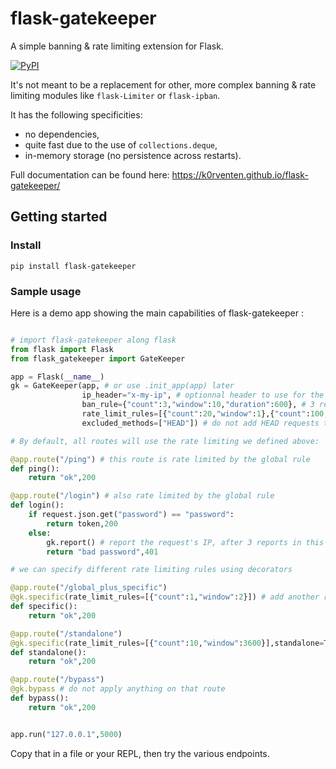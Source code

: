 # flask-gatekeeper

A simple banning & rate limiting extension for Flask.

[![PyPI](https://img.shields.io/pypi/v/flask-gatekeeper.svg)](https://pypi.org/project/flask-gatekeeper/)


It's not meant to be a replacement for other, more complex banning & rate limiting modules like `flask-Limiter` or `flask-ipban`.

It has the following specificities:

- no dependencies,
- quite fast due to the use of `collections.deque`,
- in-memory storage (no persistence across restarts).

Full documentation can be found here: https://k0rventen.github.io/flask-gatekeeper/

## Getting started

### Install

```
pip install flask-gatekeeper
```

### Sample usage

Here is a demo app showing the main capabilities of flask-gatekeeper : 


```py

# import flask-gatekeeper along flask
from flask import Flask
from flask_gatekeeper import GateKeeper 

app = Flask(__name__)
gk = GateKeeper(app, # or use .init_app(app) later 
                ip_header="x-my-ip", # optionnal header to use for the client IP (e.g if using a reverse proxy)
                ban_rule={"count":3,"window":10,"duration":600}, # 3 reports in a 10s window will ban for 600s
                rate_limit_rules=[{"count":20,"window":1},{"count":100,"window":10}], # rate limiting will be applied if over 20 requests in 1s or 100 requests in 10s
                excluded_methods=["HEAD"]) # do not add HEAD requests to the tally 

# By default, all routes will use the rate limiting we defined above:

@app.route("/ping") # this route is rate limited by the global rule
def ping():
    return "ok",200

@app.route("/login") # also rate limited by the global rule
def login():
    if request.json.get("password") == "password":
        return token,200
    else:
        gk.report() # report the request's IP, after 3 reports in this case the IP will be banned 
        return "bad password",401

# we can specify different rate limiting rules using decorators

@app.route("/global_plus_specific")
@gk.specific(rate_limit_rules=[{"count":1,"window":2}]) # add another rate limit on top of the global one (to avoid bursting for example)
def specific():
    return "ok",200

@app.route("/standalone")
@gk.specific(rate_limit_rules=[{"count":10,"window":3600}],standalone=True) # rate limited only by this rule
def standalone():
    return "ok",200

@app.route("/bypass")
@gk.bypass # do not apply anything on that route
def bypass():
    return "ok",200


app.run("127.0.0.1",5000)
```

Copy that in a file or your REPL, then try the various endpoints.
